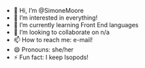 - 👋 Hi, I’m @SimoneMoore
- 👀 I’m interested in everything!
- 🌱 I’m currently learning Front End languages
- 💞️ I’m looking to collaborate on n/a
- 📫 How to reach me: e-mail!
- 😄 Pronouns: she/her
- ⚡ Fun fact: I keep Isopods!

<!---
SimoneMoore/SimoneMoore is a ✨ special ✨ repository because its `README.md` (this file) appears on your GitHub profile.
You can click the Preview link to take a look at your changes.
--->

